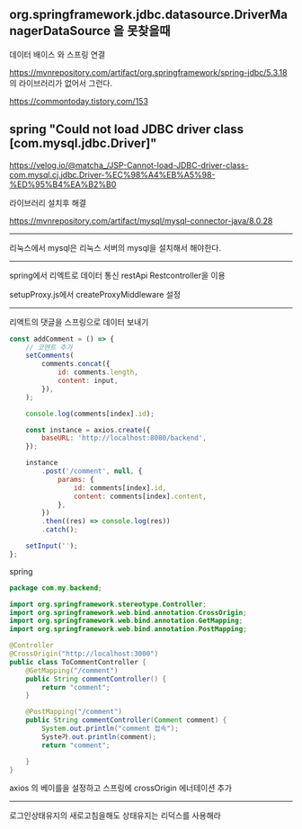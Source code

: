 ## org.springframework.jdbc.datasource.DriverManagerDataSource 을 못찾을때

데이터 배이스 와 스프링 연결

https://mvnrepository.com/artifact/org.springframework/spring-jdbc/5.3.18 의 라이브러리가 없어서 그런다.

https://commontoday.tistory.com/153

## spring "Could not load JDBC driver class [com.mysql.jdbc.Driver]"

https://velog.io/@matcha_/JSP-Cannot-load-JDBC-driver-class-com.mysql.cj.jdbc.Driver-%EC%98%A4%EB%A5%98-%ED%95%B4%EA%B2%B0

라이브러리 설치후 해결

https://mvnrepository.com/artifact/mysql/mysql-connector-java/8.0.28

---

리눅스에서 mysql은 리눅스 서버의 mysql을 설치해서 해야한다.

---

spring에서 리엑트로 데이터 통신
restApi Restcontroller을 이용

setupProxy.js에서 createProxyMiddleware 설정

---

리액트의 댓글을 스프링으로 데이터 보내기

```js
const addComment = () => {
    // 코멘트 추가
    setComments(
        comments.concat({
            id: comments.length,
            content: input,
        }),
    );

    console.log(comments[index].id);

    const instance = axios.create({
        baseURL: 'http://localhost:8080/backend',
    });

    instance
        .post('/comment', null, {
            params: {
                id: comments[index].id,
                content: comments[index].content,
            },
        })
        .then((res) => console.log(res))
        .catch();

    setInput('');
};
```

spring

```java
package com.my.backend;

import org.springframework.stereotype.Controller;
import org.springframework.web.bind.annotation.CrossOrigin;
import org.springframework.web.bind.annotation.GetMapping;
import org.springframework.web.bind.annotation.PostMapping;

@Controller
@CrossOrigin("http://localhost:3000")
public class ToCommentController {
	@GetMapping("/comment")
	public String commentController() {
		return "comment";
	}

	@PostMapping("/comment")
	public String commentController(Comment comment) {
		System.out.println("comment 접속");
		Syste가.out.println(comment);
		return "comment";

	}
}

```

axios 의 베이를을 설정하고
스프링에 crossOrigin 에너테이션 추가

---

로그인상태유지의 새로고침을해도 상태유지는 리덕스를 사용해라
